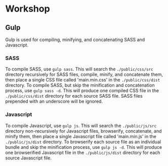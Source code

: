 # Workshop

## Gulp
Gulp is used for compiling, minifying, and concatenating SASS and Javascript.

### SASS
To compile SASS, use `gulp sass`. This will search the `./public/css/src` directory recursively for SASS files, compile, minify, and concatenate them, then place a single CSS file called 'main.min.css' in the `./public/css/dist` directory. To compile SASS, but skip the minification and concatenation process, use `gulp sass -d`. This will produce one compiled CSS file in the `./public/css/dist` directory for each source SASS file. SASS files prepended with an underscore will be ignored.

### Javascript
To compile Javascript, use `gulp js`. This will search the `./public/js/src` directory non-recursively for Javascript files, browserify, concatenate, and minify them, then place a single Javascript file called 'main.min.js' in the `./public/js/dist` directory. To browserify each source file as an individual bundle and skip the minification process, use `gulp js -d`. This will produce one browserified Javascript file in the `./public/js/dist` directory for each source Javascript file.